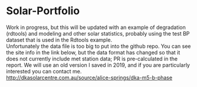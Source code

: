 # Solar-Portfolio

Work in progress, but this will be updated with an example of degradation (rdtools) and modeling and other solar statistics, probably using the test BP dataset that is used in the Rdtools example.<br>
Unfortunately the data file is too big to put into the github repo. You can see the site info in the link below, but the data format has changed so that it does not currently include met station data; PR is pre-calculated in the report. We will use an old version I saved in 2019, and if you are particularly interested you can contact me.<br>
http://dkasolarcentre.com.au/source/alice-springs/dka-m5-b-phase
